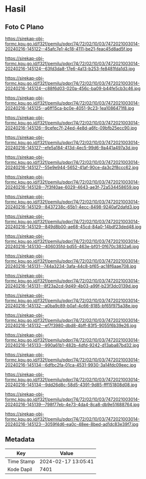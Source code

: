# Hasil

## Foto C Plano

https://sirekap-obj-formc.kpu.go.id/f32f/pemilu/pdpr/74/72/02/10/03/7472021003014-20240216-145122--45afc7e1-4c18-4111-be21-feac45d8ad5f.jpg

https://sirekap-obj-formc.kpu.go.id/f32f/pemilu/pdpr/74/72/02/10/03/7472021003014-20240216-145124--63fd3da8-17e6-4a13-b253-fe8481fda1d3.jpg

https://sirekap-obj-formc.kpu.go.id/f32f/pemilu/pdpr/74/72/02/10/03/7472021003014-20240216-145124--c88f6d03-020a-456c-ba09-b44fe5cb3c46.jpg

https://sirekap-obj-formc.kpu.go.id/f32f/pemilu/pdpr/74/72/02/10/03/7472021003014-20240216-145125--a6ff15ca-bc0e-4051-9c23-1ea1086471f8.jpg

https://sirekap-obj-formc.kpu.go.id/f32f/pemilu/pdpr/74/72/02/10/03/7472021003014-20240216-145126--9cefec7f-24ed-4e8d-a6fc-09bfb25ecc90.jpg

https://sirekap-obj-formc.kpu.go.id/f32f/pemilu/pdpr/74/72/02/10/03/7472021003014-20240216-145127--efe5a184-413d-4ec5-99d6-9a441a497a3d.jpg

https://sirekap-obj-formc.kpu.go.id/f32f/pemilu/pdpr/74/72/02/10/03/7472021003014-20240216-145127--55e9e944-5652-41af-90ce-da3c2f8ccc62.jpg

https://sirekap-obj-formc.kpu.go.id/f32f/pemilu/pdpr/74/72/02/10/03/7472021003014-20240216-145128--7f3f40ae-6029-4643-ae3f-72a534458659.jpg

https://sirekap-obj-formc.kpu.go.id/f32f/pemilu/pdpr/74/72/02/10/03/7472021003014-20240216-145129--8437238c-65b1-4ecc-8498-9240af2dafd3.jpg

https://sirekap-obj-formc.kpu.go.id/f32f/pemilu/pdpr/74/72/02/10/03/7472021003014-20240216-145129--849d8b00-ae68-45cd-84a0-14bdf23ded48.jpg

https://sirekap-obj-formc.kpu.go.id/f32f/pemilu/pdpr/74/72/02/10/03/7472021003014-20240216-145130--406035fd-bd55-463e-bf01-0f670c3832a6.jpg

https://sirekap-obj-formc.kpu.go.id/f32f/pemilu/pdpr/74/72/02/10/03/7472021003014-20240216-145131--744a3234-3afa-44c8-bf65-ac18f6aae708.jpg

https://sirekap-obj-formc.kpu.go.id/f32f/pemilu/pdpr/74/72/02/10/03/7472021003014-20240216-145131--8f23a2cd-9d49-4b03-a99f-b23f3dc0139d.jpg

https://sirekap-obj-formc.kpu.go.id/f32f/pemilu/pdpr/74/72/02/10/03/7472021003014-20240216-145132--a0ba9c89-b0af-4c66-8185-bf65f975a38e.jpg

https://sirekap-obj-formc.kpu.go.id/f32f/pemilu/pdpr/74/72/02/10/03/7472021003014-20240216-145132--ef7f3980-dbd8-4bff-83f5-9055f6b39e26.jpg

https://sirekap-obj-formc.kpu.go.id/f32f/pemilu/pdpr/74/72/02/10/03/7472021003014-20240216-145133--990a61b1-482b-4dfd-9242-d13aba87bd32.jpg

https://sirekap-obj-formc.kpu.go.id/f32f/pemilu/pdpr/74/72/02/10/03/7472021003014-20240216-145134--6dfbc2fa-01ca-4531-9930-3a14fdc09eec.jpg

https://sirekap-obj-formc.kpu.go.id/f32f/pemilu/pdpr/74/72/02/10/03/7472021003014-20240216-145134--9dd26d8c-58d5-4391-9d85-fff151808d08.jpg

https://sirekap-obj-formc.kpu.go.id/f32f/pemilu/pdpr/74/72/02/10/03/7472021003014-20240216-145139--798f77eb-4e73-4da4-8ca8-db9e51688764.jpg

https://sirekap-obj-formc.kpu.go.id/f32f/pemilu/pdpr/74/72/02/10/03/7472021003014-20240216-145123--3059f4d6-ea0c-48ee-8bed-ad1dc83e39f7.jpg


## Metadata

| Key        | Value               |
| ---------- | ------------------- |
| Time Stamp | 2024-02-17 13:05:41 |
| Kode Dapil | 7401                |



